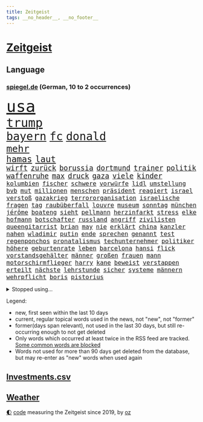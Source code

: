 ```yaml
---
title: Zeitgeist
tags: __no_header__, __no_footer__
---
```


# [Zeitgeist](https://oliz.io/zeitgeist/)

## Language

<h3><a href="https://www.spiegel.de" target="_blank">spiegel.de</a> (German, 10 to 2 occurrences)</h3>
<p style="font-family:monospace">
<span style="font-size:32pt"><a href="news_links.html#usa" class="current">usa</a></span>
<br>
<span style="font-size:24pt"><a href="news_links.html#trump" class="current">trump</a></span>
<br>
<span style="font-size:22pt"><a href="news_links.html#bayern" class="current">bayern</a></span>
<span style="font-size:22pt"><a href="news_links.html#fc" class="current">fc</a></span>
<span style="font-size:22pt"><a href="news_links.html#donald" class="current">donald</a></span>
<br>
<span style="font-size:19pt"><a href="news_links.html#mehr" class="current">mehr</a></span>
<br>
<span style="font-size:17pt"><a href="news_links.html#hamas" class="current">hamas</a></span>
<span style="font-size:17pt"><a href="news_links.html#laut" class="current">laut</a></span>
<br>
<span style="font-size:14pt"><a href="news_links.html#wirft" class="current">wirft</a></span>
<span style="font-size:14pt"><a href="news_links.html#zurück" class="current">zurück</a></span>
<span style="font-size:14pt"><a href="news_links.html#borussia" class="current">borussia</a></span>
<span style="font-size:14pt"><a href="news_links.html#dortmund" class="current">dortmund</a></span>
<span style="font-size:14pt"><a href="news_links.html#trainer" class="current">trainer</a></span>
<span style="font-size:14pt"><a href="news_links.html#politik" class="current">politik</a></span>
<span style="font-size:14pt"><a href="news_links.html#waffenruhe" class="current">waffenruhe</a></span>
<span style="font-size:14pt"><a href="news_links.html#max" class="current">max</a></span>
<span style="font-size:14pt"><a href="news_links.html#druck" class="current">druck</a></span>
<span style="font-size:14pt"><a href="news_links.html#gaza" class="current">gaza</a></span>
<span style="font-size:14pt"><a href="news_links.html#viele" class="current">viele</a></span>
<span style="font-size:14pt"><a href="news_links.html#kinder" class="current">kinder</a></span>
<br>
<span style="font-size:12pt"><a href="news_links.html#kolumbien" class="current">kolumbien</a></span>
<span style="font-size:12pt"><a href="news_links.html#fischer" class="current">fischer</a></span>
<span style="font-size:12pt"><a href="news_links.html#schwere" class="current">schwere</a></span>
<span style="font-size:12pt"><a href="news_links.html#vorwürfe" class="current">vorwürfe</a></span>
<span style="font-size:12pt"><a href="news_links.html#lidl" class="current">lidl</a></span>
<span style="font-size:12pt"><a href="news_links.html#umstellung" class="current">umstellung</a></span>
<span style="font-size:12pt"><a href="news_links.html#bvb" class="current">bvb</a></span>
<span style="font-size:12pt"><a href="news_links.html#mut" class="current">mut</a></span>
<span style="font-size:12pt"><a href="news_links.html#millionen" class="current">millionen</a></span>
<span style="font-size:12pt"><a href="news_links.html#menschen" class="current">menschen</a></span>
<span style="font-size:12pt"><a href="news_links.html#präsident" class="current">präsident</a></span>
<span style="font-size:12pt"><a href="news_links.html#reagiert" class="current">reagiert</a></span>
<span style="font-size:12pt"><a href="news_links.html#israel" class="current">israel</a></span>
<span style="font-size:12pt"><a href="news_links.html#verstoß" class="current">verstoß</a></span>
<span style="font-size:12pt"><a href="news_links.html#gazakrieg" class="current">gazakrieg</a></span>
<span style="font-size:12pt"><a href="news_links.html#terrororganisation" class="current">terrororganisation</a></span>
<span style="font-size:12pt"><a href="news_links.html#israelische" class="current">israelische</a></span>
<span style="font-size:12pt"><a href="news_links.html#fragen" class="current">fragen</a></span>
<span style="font-size:12pt"><a href="news_links.html#tag" class="current">tag</a></span>
<span style="font-size:12pt"><a href="news_links.html#raubüberfall" class="new">raubüberfall</a></span>
<span style="font-size:12pt"><a href="news_links.html#louvre" class="new">louvre</a></span>
<span style="font-size:12pt"><a href="news_links.html#museum" class="current">museum</a></span>
<span style="font-size:12pt"><a href="news_links.html#sonntag" class="current">sonntag</a></span>
<span style="font-size:12pt"><a href="news_links.html#münchen" class="current">münchen</a></span>
<span style="font-size:12pt"><a href="news_links.html#jérôme" class="current">jérôme</a></span>
<span style="font-size:12pt"><a href="news_links.html#boateng" class="current">boateng</a></span>
<span style="font-size:12pt"><a href="news_links.html#sieht" class="current">sieht</a></span>
<span style="font-size:12pt"><a href="news_links.html#pellmann" class="new">pellmann</a></span>
<span style="font-size:12pt"><a href="news_links.html#herzinfarkt" class="current">herzinfarkt</a></span>
<span style="font-size:12pt"><a href="news_links.html#stress" class="current">stress</a></span>
<span style="font-size:12pt"><a href="news_links.html#elke" class="new">elke</a></span>
<span style="font-size:12pt"><a href="news_links.html#hofmann" class="new">hofmann</a></span>
<span style="font-size:12pt"><a href="news_links.html#botschafter" class="current">botschafter</a></span>
<span style="font-size:12pt"><a href="news_links.html#russland" class="current">russland</a></span>
<span style="font-size:12pt"><a href="news_links.html#angriff" class="current">angriff</a></span>
<span style="font-size:12pt"><a href="news_links.html#zivilisten" class="current">zivilisten</a></span>
<span style="font-size:12pt"><a href="news_links.html#queengitarrist" class="new">queengitarrist</a></span>
<span style="font-size:12pt"><a href="news_links.html#brian" class="current">brian</a></span>
<span style="font-size:12pt"><a href="news_links.html#may" class="new">may</a></span>
<span style="font-size:12pt"><a href="news_links.html#nie" class="current">nie</a></span>
<span style="font-size:12pt"><a href="news_links.html#erklärt" class="current">erklärt</a></span>
<span style="font-size:12pt"><a href="news_links.html#china" class="current">china</a></span>
<span style="font-size:12pt"><a href="news_links.html#kanzler" class="current">kanzler</a></span>
<span style="font-size:12pt"><a href="news_links.html#nahen" class="current">nahen</a></span>
<span style="font-size:12pt"><a href="news_links.html#wladimir" class="current">wladimir</a></span>
<span style="font-size:12pt"><a href="news_links.html#putin" class="current">putin</a></span>
<span style="font-size:12pt"><a href="news_links.html#ende" class="current">ende</a></span>
<span style="font-size:12pt"><a href="news_links.html#sprechen" class="current">sprechen</a></span>
<span style="font-size:12pt"><a href="news_links.html#genannt" class="current">genannt</a></span>
<span style="font-size:12pt"><a href="news_links.html#test" class="current">test</a></span>
<span style="font-size:12pt"><a href="news_links.html#regenponchos" class="new">regenponchos</a></span>
<span style="font-size:12pt"><a href="news_links.html#pronatalismus" class="new">pronatalismus</a></span>
<span style="font-size:12pt"><a href="news_links.html#techunternehmer" class="new">techunternehmer</a></span>
<span style="font-size:12pt"><a href="news_links.html#politiker" class="current">politiker</a></span>
<span style="font-size:12pt"><a href="news_links.html#höhere" class="current">höhere</a></span>
<span style="font-size:12pt"><a href="news_links.html#geburtenrate" class="current">geburtenrate</a></span>
<span style="font-size:12pt"><a href="news_links.html#leben" class="current">leben</a></span>
<span style="font-size:12pt"><a href="news_links.html#barcelona" class="current">barcelona</a></span>
<span style="font-size:12pt"><a href="news_links.html#hansi" class="new">hansi</a></span>
<span style="font-size:12pt"><a href="news_links.html#flick" class="new">flick</a></span>
<span style="font-size:12pt"><a href="news_links.html#vorstandsgehälter" class="current">vorstandsgehälter</a></span>
<span style="font-size:12pt"><a href="news_links.html#männer" class="current">männer</a></span>
<span style="font-size:12pt"><a href="news_links.html#großen" class="current">großen</a></span>
<span style="font-size:12pt"><a href="news_links.html#frauen" class="current">frauen</a></span>
<span style="font-size:12pt"><a href="news_links.html#mann" class="current">mann</a></span>
<span style="font-size:12pt"><a href="news_links.html#motorschirmflieger" class="new">motorschirmflieger</a></span>
<span style="font-size:12pt"><a href="news_links.html#harry" class="current">harry</a></span>
<span style="font-size:12pt"><a href="news_links.html#kane" class="current">kane</a></span>
<span style="font-size:12pt"><a href="news_links.html#beweist" class="current">beweist</a></span>
<span style="font-size:12pt"><a href="news_links.html#verstappen" class="current">verstappen</a></span>
<span style="font-size:12pt"><a href="news_links.html#erteilt" class="current">erteilt</a></span>
<span style="font-size:12pt"><a href="news_links.html#nächste" class="current">nächste</a></span>
<span style="font-size:12pt"><a href="news_links.html#lehrstunde" class="new">lehrstunde</a></span>
<span style="font-size:12pt"><a href="news_links.html#sicher" class="current">sicher</a></span>
<span style="font-size:12pt"><a href="news_links.html#systeme" class="current">systeme</a></span>
<span style="font-size:12pt"><a href="news_links.html#männern" class="current">männern</a></span>
<span style="font-size:12pt"><a href="news_links.html#wehrpflicht" class="current">wehrpflicht</a></span>
<span style="font-size:12pt"><a href="news_links.html#boris" class="current">boris</a></span>
<span style="font-size:12pt"><a href="news_links.html#pistorius" class="current">pistorius</a></span>
</p>
<details>
<summary>Stopped using...</summary>
<p class="former" style="font-size:12pt">
aufgefordert(1823) früh(1823) mittelmeer(1823) alexej(1822) nawalny(1822) unabhängige(1822) schildert(1821) 2020(1820) depressionen(1820) energien(1820) entschädigung(1820) obama(1820) sekunden(1820) tötete(1820) verluste(1820) draußen(1819) freiheit(1819) diskussion(1818) gebaut(1818) nationalspieler(1818) taten(1818) tor(1818) feierte(1817) gelassen(1817) kennt(1817) reißt(1817) wechseln(1817) weltweiten(1817) schien(1816) tom(1816) verpassen(1816) weiterer(1816) bereich(1815) beschäftigte(1815) bewegung(1815) italiens(1815) schaltet(1815) schlechten(1815) standen(1815) teilnehmer(1815) vieler(1815) armut(1814) florida(1814) gesundheitsminister(1814) hieß(1814) islamischen(1814) niederlanden(1814) präsidentschaftswahl(1814) prüfung(1814) verbreitet(1814) wut(1814) amsterdam(1813) anwälte(1813) gereist(1813) geschickt(1813) voraus(1813) anspruch(1812) befreien(1812) erbe(1812) fliehen(1812) ländern(1811) thailand(1811) anhänger(1810) zugelassen(1810) jüngeren(1809) erhielt(1808) nahm(1808) schottland(1808) abgebrochen(1807) bezahlt(1807) überraschung(1807) distanz(1806) gebiet(1806) stadion(1806) beinahe(1805) besondere(1805) eigentümer(1803) hielten(1803) rassistischen(1803) brite(1802) erkrankt(1802) mission(1801) polnische(1800) kevin(1799) 11(1798) enge(1797) königin(1797) popstar(1792) fortsetzung(1791) leider(1791) münster(1791) projekte(1791) kokain(1789) abstieg(1788) cduchef(1788) wusste(1788) syrer(1786) teilt(1786) möglichkeiten(1782) dutzend(1776) liberalen(1772) lehrkräfte(1765) entspannt(1764) hitler(1751) aktionen(1750) zusätzliche(1747) umbau(1722) panzer(1684) sahra(1679) wagenknecht(1679) banken(1619) spiegelreporter(1581) müll(1577) tricks(1569) anführer(1559) wellen(1526) diebe(1482) ampel(1481) verbündeten(1477) schulden(1460) halbes(1447) spezielle(1444) überwachung(1360) verkündete(1358) versagen(1321) samt(1313) fluss(1311) unmittelbar(1307) eingetroffen(1291) bewusst(1289) umstände(1253) ehrt(1235) tierschützer(1213) profi(1199) thüringens(1193) genauer(1185) 16jähriger(1182) fassungslos(1181) dach(1165) island(1159) effekt(1158) giorgia(1144) tagelang(1125) vaters(1100) irland(1097) asyl(1085) deuten(1085) parolen(1082) erfüllen(1079) luftangriffe(1068) billigt(1065) einstige(1049) kommentiert(1033) ähnliche(1011) jäger(970) darmstadt(949) optionen(926) mannheim(921) diplomatische(918) bar(895) berühmtesten(880) zoll(871) gelernt(868) psychische(867) 9(859) ford(851) zahlungen(849) zwischenfall(836) stellenabbau(825) spdchef(802) völkermord(778) javier(764) verfolgte(739) teslachef(735) fehlte(732) 22jährige(720) stimmte(716) demonstration(699) luftangriff(694) positioniert(689) friedlich(687) künftige(685) gespalten(679) indischen(668) beklagen(664) gesichter(662) unwahrscheinlich(657) usdemokraten(654) umfangreiche(646) operation(640) mangelnde(637) nvidia(635) mögen(629) briten(628) format(625) seoul(623) schritten(621) verbündete(616) anhörung(615) beantragt(611) 160(606) kontroversen(605) rettete(603) sophie(602) verbotene(588) unmöglich(585) klärt(582) auslöser(580) jenseits(574) stammen(573) jamal(565) musiala(565) kaputt(562) boxen(561) einblick(555) kriegsführung(554) rechtsradikale(554) strafzölle(550) ruhrgebiet(547) auswärtigen(546) fangen(546) gutachten(544) wirklichkeit(544) 44(542) ernannt(542) flog(525) parteispitze(525) vorstellung(523) beeindruckt(520) depression(520) rafael(520) parkplatz(512) sportlerinnen(511) 28jährige(509) erdgas(509) begeisterung(500) m(498) neueste(498) ausbreitung(497) übel(497) stehe(489) klimawandels(482) polizeigewalt(477) fitness(473) smith(473) atem(467) zeitplan(463) fühle(458) wanderer(457) fitnessstudio(452) verfügbar(450) wahrscheinlicher(446) strenge(444) inlandsgeheimdienst(442) vorgeschlagen(442) pennsylvania(431) lockt(429) öffentlicher(428) yoga(422) vermeidet(418) einigkeit(414) mittag(412) astronomie(411) lautet(411) belege(410) verhängen(408) anhaltende(407) ausgetauscht(406) arnold(405) gefangenen(405) heidi(391) container(390) explodiert(387) geschenke(386) gebraucht(383) ausweitung(382) mitarbeiterinnen(382) versteckte(379) grundsätzlich(375) braunschweig(372) geringe(372) milizen(372) australischen(368) grundschulen(366) günstigen(366) indigene(364) zählen(364) seitenhieb(358) fische(357) voraussichtlich(356) generationen(355) passen(355) maler(352) weltmeisterschaft(349) französischer(348) aussterben(347) bedrohte(346) göttingen(341) einwanderer(337) euch(337) überschattet(333) fatal(332) soziologe(331) chinesischer(330) durchsuchungen(330) armin(329) kommissar(329) traditionell(324) spielerin(323) 500000(321) russlandsanktionen(321) black(319) finanzieren(313) reichinnek(312) scharfer(311) angemeldet(310) herzog(310) möchten(310) report(310) antritt(309) gewinnerin(309) verurteilen(309) rechtsradikalen(307) neuesten(304) ed(301) fantasie(301) sheeran(301) kassen(300) millionenhöhe(299) leichte(295) befragung(294) großbank(294) nachgewiesen(293) alleingang(292) konkurrent(291) bunt(289) faire(289) jair(289) durcheinander(288) fortsetzen(288) sprüche(288) antrittsbesuch(287) erschlagen(287) interner(287) strich(287) engen(285) bali(284) steigert(284) graf(283) chips(282) fehlten(282) weite(281) jonas(280) dokumentiert(277) ausreichend(274) rückte(274) staunen(274) heide(273) enthalten(272) bayrou(270) françois(270) verpflichten(270) kichatbot(268) bewegte(267) rücksicht(267) skandale(266) atomkraft(263) suchaktion(262) feuerwehrleute(261) urheber(260) demenz(259) mund(259) luka(258) attackierten(257) radprofi(257) predigt(256) unbekannt(256) kälte(255) halt(254) versetzt(253) powell(252) tunesien(252) beauftragt(249) usamerikanerin(246) wappnet(246) echo(245) geständnis(245) blue(244) sterne(244) istanbuler(242) tausender(240) fatale(238) mittendrin(236) tanzt(234) verfügt(234) schwestern(231) versetzen(231) marie(229) merz’(228) unterzahl(228) belohnung(227) massenproteste(227) verhältnisse(227) übergangspräsident(226) istanbuls(224) bullshit(223) rechnungshof(222) überraschen(221) roland(220) utah(220) solingen(219) verbrachte(218) dick(217) gescheiterter(217) trophäe(217) vergleiche(217) watch(217) klettern(216) südostasien(216) rechtfertigt(215) spiegeltalk(215) ingebrigtsen(212) saturn(210) brown(209) professorin(208) schlimme(207) debütalbum(206) 1860(205) kollidieren(205) überträgt(205) bildschirm(204) entschlossenheit(204) lahav(204) startklarnewsletter(203) diplomat(202) josé(202) taucher(202) diplomatischer(201) kanadier(201) übergewicht(201) inter(200) erholt(199) 14jährigen(198) einzelfall(198) ungerecht(197) alligator(196) schwimmbad(196) 1975(194) behindern(194) carlo(194) christine(194) gewinne(194) ussoldaten(194) bemerkungen(192) verfassungsgericht(191) brasiliens(190) einzigen(190) männlich(190) vermissten(190) bergsteiger(187) netanyahuregierung(187) visa(187) long(185) tragische(185) uskonzern(184) extremistische(183) jerusalem(183) mitbegründer(183) ai(182) einschränkung(182) unerlaubt(182) ausweisung(181) heming(181) rückendeckung(181) dosis(180) dörfern(180) erfand(180) nachhaltigkeit(180) szenarien(179) fußballnationalmannschaft(178) wertvolle(178) champion(176) db(176) einstimmig(176) saßen(176) journalismus(175) dröge(174) katharina(174) olympique(174) verteidigte(174) bösen(172) diamanten(172) überstunden(172) bolsonaro(170) tötungsdelikt(170) traurige(169) überragende(169) höherer(168) nebenwirkungen(168) sozialausgaben(168) trennungen(168) wohnungsmarkt(168) dringt(167) elite(166) ochsenknecht(166) weinen(166) wrack(166) männlichkeit(165) neunjähriger(165) schwedischer(165) 89jährige(164) ertappt(164) hagel(164) kampfansage(164) kultusminister(164) überflutungen(164) ambitionierten(163) evakuieren(163) legendäre(162) liege(162) aushalten(161) abnehmen(160) absichtlich(160) auftauchen(160) hindernis(160) völkerrechtler(160) festgesetzt(159) schwersten(159) verschiebung(159) assadregime(158) menendez(158) 15jähriger(156) trotzte(155) zerlegen(155) akkus(154) rätseln(154) vorgenommen(154) anfragen(153) recherchiert(153) testet(153) feiertage(152) finde(152) flüchtig(152) kreuzfahrtschiff(152) attentäter(151) finanzmärkten(151) sparkurs(151) vollstreckt(151) weicht(151) wilke(151) intensiv(150) platzt(150) reisenden(150) verzweifelte(150) christlichen(149) ertrinkt(149) fed(149) sony(149) verpflichtung(149) linkenfraktionschefin(148) beschränkt(147) gladbach(147) jersey(147) zugeschlagen(147) betrunken(146) traditionsklub(146) gerichtshofs(145) europäern(144) historischem(144) jonathan(144) ausfall(142) vertagt(142) botox(141) kaisers(141) kindesmissbrauch(141) überzeugte(141) unverantwortlich(140) 30jährigen(139) filmstar(139) lukas(139) sozialstaat(139) videoaufnahmen(139) anscheinend(138) frühzeitig(138) harren(137) emfinale(136) höchstem(136) beckenbauer(135) doppelten(135) plötzlichen(135) ablösung(133) gepflegt(133) toleranz(132) xatar(132) gestolpert(131) gloria(131) indischer(131) jette(131) nietzard(131) spielplan(131) nachteile(129) schlägerei(129) unionsfraktionschef(128) einschätzung(127) etappe(127) picasso(127) vereinbaren(127) kichips(126) langjähriger(126) lokalen(126) verstopft(125) inszenieren(124) leverkusener(124) prescht(124) pride(124) sorgerechtsstreit(124) gekündigt(122) mannschaften(122) entkommen(121) gesinnung(121) lupe(121) rentensystem(121) silva(121) beantwortet(120) klimaziel(120) versäumnisse(120) finnland(119) massen(119) olympiasieger(119) senior(119) starkoch(119) 2002(118) gesamtsieg(117) afdverbotsverfahren(116) chelsea(116) dbbteam(116) israelpolitik(116) zuschlag(116) 23jährige(115) angegeben(115) ausdrücklich(115) bester(115) brexit(115) brigitte(115) costar(115) merlin(115) schrittweise(115) trauern(115) 2001(114) drehbuch(114) grünenfraktionschefin(114) oberstes(114) sensationell(114) inbegriff(113) wissenschaftlicher(113) brennt(112) durchgeführt(112) erfinder(112) stießen(112) wunderkind(112) absicht(111) afdabgeordneten(111) gewehrt(110) klimafreundlich(110) königs(110) marseille(110) milchstraße(110) sprengung(110) unterstützte(110) enttäuschend(109) lehre(109) euklimaziel(108) finanzieller(108) macrons(108) bremens(107) führer(107) karol(107) madeleine(107) mccann(107) mittelstand(107) nawrocki(107) ruhiger(107) diabetes(106) hassan(106) krönt(106) küsten(106) niedergang(106) pablo(106) überziehen(106) geschleudert(105) topmanager(105) schwulen(104) nbastar(103) erzfeind(102) farken(102) lissabon(102) mediamarkt(102) oberdorf(102) sydney(102) kurzen(101) subventionen(101) 1500(100) aktiviert(100) coronazeit(100) evakuierung(100) jungtier(100) vorwiegend(100) erpressung(99) erschreckend(99) erträglichen(99) abwehrkampf(98) alfons(98) boxer(98) feuerte(98) kompetenzen(98) rechner(98) salzburger(98) schuhbeck(98) weitverbreitet(98) 1980(97) engagiert(97) unterhalt(97) verzweiflung(97) israelirankonflikt(96) schwarzenegger(96) universum(96) exagent(95) grunde(95) kalt(95) moritz(95) substanz(95) entweder(94) erhebung(94) mindestalter(94) riesig(94) sichtbaren(94) angelegte(92) beach(91) bewältigen(91) eiltempo(91) geschlecht(91) onlinebetrug(91) ticketverkauf(91) verschlechterung(91) 136(90) 76jährige(90) brennende(90) dazugehörigen(90) leitzins(90) vermittlerrolle(90) 18jähriger(89) alljährlichen(89) alstom(89) basketballem(89) hochsommer(89) nationalcoach(89) religionen(89) tuchels(89) 73(88) turniers(88) utahs(88) bundeshaushalt(87) drogenhandel(87) icebeamte(87) straftat(87) newsblog(86) toptalent(86) zdfmoderatorin(86) akademiker(85) heikler(85) kontraproduktiv(85) mantra(85) millionenschweren(85) 26jährige(84) ardsendung(84) ausgeflogen(84) beteuert(84) bevorzugt(84) flügeln(84) infektionen(84) jerry(84) sichtbarkeit(84) tarifliche(84) todes(84) wirbelt(84) zurückgeworfen(84) befeuern(83) bezahlung(83) datenschützer(83) decken(83) greifswald(83) lukaschenko(83) zurückgreifen(83) bauten(82) existenzielle(82) notwendigen(82) rauchschwaden(82) unbewaffnete(82) verdienste(82) ökosysteme(82) 1972(81) angeprangert(81) baldige(81) gegenstimmen(81) staatsvermögen(81) waisenhäusern(81) minsk(80) verlags(80) verlorenen(80) afghanischen(79) bahnstrecken(79) bauernverband(79) britney(79) maskenbeschaffung(79) sozialkosten(79) spears(79) zurückbringen(79) berichteten(78) durchsuchen(78) felsigen(78) fischerei(78) geächtet(78) jimi(78) konzernmutter(78) obdachloser(78) beeindrucken(77) begegnungen(77) effizient(77) hotelrechnung(77) mischa(77) solidarisiert(77) teleskop(77) unbezahlter(77) unerfreuliche(77) verwirklichen(77) wehrte(77) arbeitsministerium(76) kalter(76) kontern(76) mobilisiert(76) schild(76) schlossen(76) zwölfmal(76) 180(75) flaschen(75) bootsausflug(74) f35(74) gesa(74) giulia(74) kindererziehung(74) krause(74) netzphänomen(74) prozessauftakt(74) zugelegt(74) auffahrunfall(73) behaupten(73) dates(73) gescherzt(73) klangqualität(73) kombinieren(73) rekordnationalspieler(73) bafög(72) camp(72) eingespart(72) emgold(72) grenzschützer(72) intime(72) verbreitung(72) wünschte(72) zerpflückt(72) chinesischem(71) medizinisch(71) bremerhaven(70) bundesdeutschen(70) ecstasy(70) großstädte(70) lachgas(70) leichten(70) republikanern(70) angeschlagenen(69) bundesverdienstkreuz(69) freundeskreis(69) granaten(69) kette(69) multimilliardär(69) relativieren(69) wirecard(69) 407(68) ecuador(68) englischer(68) hessische(68) niedrig(68) plädieren(68) psychologe(68) sortieren(68) spiegelanalyse(68) 52(67) asylanträge(67) socialmediapost(67) vingegaard(67) überhöhte(67) abhängen(66) berüchtigter(66) echtes(66) landstraße(66) lettland(66) mutmaßliches(66) emviertelfinale(65) exklusive(65) hamburghannover(65) podest(65) stützpunkt(65) wegovy(65) herausragende(64) kommissionschefin(64) koordinieren(64) meisterin(64) nackten(64) pausiert(64) schwarz(64) videoüberwacht(64) vorschlagen(64) barack(63) begrüßen(63) julija(63) nawalnaja(63) romanelli(63) sprint(63) teilerfolg(63) vereinfachen(63) weltmeisterin(63) arbeiterinnen(62) auvisio(62) headsets(62) huthimilizen(62) jbl(62) palästinaaktivisten(62) shokz(62) wasserdichte(62) wasserfesten(62) 47jähriger(61) ahnung(61) aufgespürt(61) schicksalsschlag(61) südkalifornien(61) fußfessel(60) verbucht(60) überlastet(60) blasel(59) illegales(59) juristischen(59) unterhaltungskünstler(59) weltordnung(59) 22jähriger(58) altersarmut(58) erschöpfung(58) liebespaar(58) ortstermin(58) seniorin(58) stundenlanger(58) willy(58) wolke(58) ausnehmen(57) cybergrooming(57) federal(57) gazademo(57) ludwigshafen(57) luther(57) novum(57) paaren(57) pilotprojekt(57) reserve(57) stichelt(57) wonder(57) 7000(56) aussteigen(56) einwanderung(56) windgeschwindigkeiten(56) bootsführer(55) demonstrant(55) fernhalten(55) filmgeschäft(55) hoffnungsträger(55) pflegekosten(55) tyler(55) usrapperin(55) blenden(54) gemini(54) jdcom(54) stehenden(54) tagelangen(54) exbndchef(53) g20(53) turniereinzelkritik(53) abgelaufen(52) beeinträchtigungen(52) defekte(52) emhalbfinale(52) geahndet(52) immobilienkredit(52) südkoreanische(52) andeutet(51) aktivistengruppe(50) bezeichnen(50) bosbach(50) bundesstraße(50) distanzierte(50) dominoeffekt(50) dreckige(50) gefährt(50) locker(50) merkte(50) schippe(50) anrichtet(49) drohe(49) drängte(49) formen(49) klappte(49) rechthaber(49) urlaubsinsel(49) bestellungen(48) höherem(48) israelisches(48) lehrstück(48) rechtsextremist(48) romantik(48) sozialsysteme(48) stimmzettel(48) tiefgreifende(48) vereinsgeschichte(48) denis(47) fahnder(47) instagramposts(47) kasernen(47) khalil(47) palästinaaktivist(47) rundfahrt(47) klubgeschichte(46) kofferraum(46) mordserie(46) prokopfverschuldung(46) schwert(46) treibhausgasen(46) veröffentlichten(46) überschätzt(46) 2200(45) amokfahrt(45) auktionshaus(45) gründung(45) hassen(45) inhaltlichen(45) shitstorm(45) stein(45) umweltschutzbehörde(45) beschwerte(44) erdmann(44) erfurter(44) kaleb(44) mecklenburg(44) verbrennungen(44) verlangte(44) betonen(43) einstand(43) frischer(43) fünfmal(43) mourinho(43) usermittler(43) 41(42) glaubte(42) malaika(42) mihambo(42) nacktbilder(42) straßenradsport(42) virkus(42) weitspringerin(42) zuwanderung(42) fragwürdiger(41) gegenwind(41) gesprächsbedarf(41) gleichgewicht(41) grenzenlose(41) katholischer(41) kommunalwahlkampf(41) litauens(41) nrwinnenminister(41) reul(41) sperrt(41) teilnehmern(41) anschließen(40) falle(40) partikel(40) reaktionäre(40) verfassungstreue(40) welthandelsorganisation(40) wochenlanger(40) atomkrieg(39) ausbleibenden(39) chat(39) chefstatistikerin(39) heathrow(39) naomi(39) usarbeitsmarkt(39) aktie(38) bombardements(38) gewichtsverlust(38) leichtathletinnen(38) quallen(38) sprinterin(38) spritzen(38) veteranen(38) apotheker(37) beben(37) bundesverfassungsrichterin(37) candace(37) frauenkörper(37) größerer(37) owens(37) schubser(37) sicherheitsexperten(37) streamingdienste(37) unoklimakonferenz(37) victor(37) afdpolitikers(36) berry(36) einnahme(36) mitbewohnerin(36) monheim(36) bestreiten(35) carl(35) ewige(35) gefreut(35) lohn(35) saale(35) sozialismus(35) stadtfest(35) verzehren(35) bemalte(34) blicke(34) dünnen(34) klagemauer(34) konfrontation(34) cdulandeschef(33) saisonbeginn(33) familienleben(32) kreuzen(32) milliardenklage(32) redaktionen(32) sinniert(32) abgewendet(31) eubeitritt(31) geoengineering(31) insolvenzen(31) klarmoderatorin(31) sicherstellen(31) stimmungsbild(31) besiegte(30) bezirksbürgermeister(30) frühstück(30) kalabrien(30) plastik(30) puste(30) rächen(30) unterstützten(30) usgeschäft(30) basketballer(29) neubaustrecke(29) ps(29) unbekanntes(29) auflaufen(28) daylewis(28) gefängnissen(28) paypal(28) terence(28) turbulenzen(28) wissenschaftlern(28) bestiegen(27) einzunehmen(27) jahreszeiten(27) neuigkeiten(27) regnet(27) zukünftigen(27) anzubieten(26) bakterien(26) bundeswehrsoldaten(26) gabriel(26) leitungswasser(26) topklubs(26) expertin(25) lyle(25) mexikanische(25) minderheit(25) verdreifacht(25) vergiftung(25) erwähnt(24) erzielte(24) fanatischen(24) konrad(24) lenin(24) meier(24) projekts(24) armeechef(23) begründen(23) cargo(23) großdemo(23) konkreten(23) konsequenz(23) lausanne(23) modehaus(23) niveau(23) rimini(23) seilen(23) geheuer(22) grundlegend(22) katars(22) nachfolgerin(22) streumunition(22) 81jährige(21) asthma(21) dichter(21) erneuerbare(21) führerscheine(21) gomringer(21) heimatstadt(21) lyrik(21) startelfdebüt(21) zahllose(21) basketballnationalmannschaft(20) bescheid(20) falschparken(20) garantien(20) menden(20) verdichten(20) überraschender(20) account(19) aufträge(19) award(19) gekentert(19) süffisanten(19) usbehörden(19) ökonomin(19) ag(18) autobahnstück(18) skurrilen(18) änderte(18) anz(17) ehrlich(17) manns(17) psychologen(17) usnotenbankerin(17) elektrofachmärkte(16) grundsätzliches(16) naher(16) regenwald(16) theo(16) urinieren(16) anteile(15) entführer(15) höchststrafe(15) landesweiten(15) milei(15) radteam(15) westdeutschland(15) düsteren(14) erbschaft(14) hunden(14) komponisten(14) unterrichten(14) verstörende(14) ehec(13) luigi(13) möhring(13) rand(13) stichverletzungen(13) todesdrohungen(13) wotan(13) begründete(12) davis(12) dumme(12) lebenslang(12) lebenslanger(12) loben(12) rückfall(12) schutzes(12) fahnden(11) gezielten(11) grenzwerte(11) großmeister(11) unberechenbar(11) vorstellbar(11) vuelta(11)
</p>
</details>
<p>Legend:
<ul>
<li><span class="new">new</span>, first seen within the last 10 days</li>
<li><span class="current">current</span>, regular topical words used in the news, not "new", not "former"</li>
<li><span class="former">former(days span relevant)</span>, not used in the last 30 days, but still re-occurring enough to not get deleted</li>
<li>Only words which occurred at least twice in the RSS feed are tracked. <a href="language/filters.py">Some common words are blocked</a></li>
<li>Words not used for more than 90 days get deleted from the database, but may re-enter as "new" words when used again</li>
</ul>
</p>

## [Investments](investments.html)[.csv](investments.csv)

## [Weather](weather.html)

<footer>
<a href="javascript:toggleTheme()" class="nav">🌓</a>
<a href="https://github.com/ooz/zeitgeist">code</a> measuring the Zeitgeist since 2019, by <a href="https://oliz.io">oz</a>
</footer>
